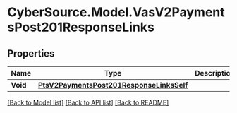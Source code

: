 # CyberSource.Model.VasV2PaymentsPost201ResponseLinks
## Properties

Name | Type | Description | Notes
------------ | ------------- | ------------- | -------------
**Void** | [**PtsV2PaymentsPost201ResponseLinksSelf**](PtsV2PaymentsPost201ResponseLinksSelf.md) |  | [optional] 

[[Back to Model list]](../README.md#documentation-for-models) [[Back to API list]](../README.md#documentation-for-api-endpoints) [[Back to README]](../README.md)

